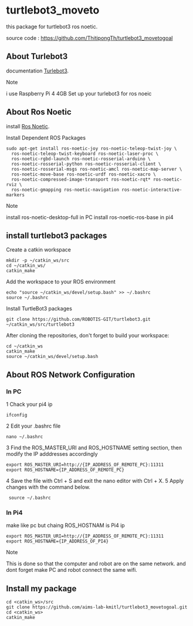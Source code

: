 # turtlebot3_moveto
this package for turtlebot3 ros noetic.

source code : https://github.com/ThitipongTh/turtlebot3_movetogoal
## About Turlebot3 
 documentation  [Turlebot3](https://emanual.robotis.com/docs/en/platform/turtlebot3/quick-start/#pc-setup).

 > [!NOTE]
>  i use Raspberry Pi 4 4GB
>  Set up your turlebot3 for ros noeic

## About Ros Noetic
 install [Ros Noetic](https://wiki.ros.org/noetic/Installation/Ubuntu).
 
 Install Dependent ROS Packages
```
sudo apt-get install ros-noetic-joy ros-noetic-teleop-twist-joy \
  ros-noetic-teleop-twist-keyboard ros-noetic-laser-proc \
  ros-noetic-rgbd-launch ros-noetic-rosserial-arduino \
  ros-noetic-rosserial-python ros-noetic-rosserial-client \
  ros-noetic-rosserial-msgs ros-noetic-amcl ros-noetic-map-server \
  ros-noetic-move-base ros-noetic-urdf ros-noetic-xacro \
  ros-noetic-compressed-image-transport ros-noetic-rqt* ros-noetic-rviz \
  ros-noetic-gmapping ros-noetic-navigation ros-noetic-interactive-markers
```

 > [!NOTE]
>  install ros-noetic-desktop-full in PC
>  install ros-noetic-ros-base in pi4

## install turtlebot3 packages
  Create a catkin workspace
```
mkdir -p ~/catkin_ws/src
cd ~/catkin_ws/
catkin_make
```
Add the workspace to your ROS environment
```
echo "source ~/catkin_ws/devel/setup.bash" >> ~/.bashrc
source ~/.bashrc
```
Install TurtleBot3 packages
```
git clone https://github.com/ROBOTIS-GIT/turtlebot3.git ~/catkin_ws/src/turtlebot3
```
After cloning the repositories, don't forget to build your workspace:
```
cd ~/catkin_ws
catkin_make
source ~/catkin_ws/devel/setup.bash
```

## About ROS Network Configuration
### In PC
1 Chack your pi4 ip
```
ifconfig
```
2 Edit your .bashrc file
```
nano ~/.bashrc
```
3 Find the ROS_MASTER_URI and ROS_HOSTNAME setting section, then modify the IP adddresses accordingly
```
export ROS_MASTER_URI=http://{IP_ADDRESS_OF_REMOTE_PC}:11311
export ROS_HOSTNAME={IP_ADDRESS_OF_REMOTE_PC}
```
4 Save the file with Ctrl + S and exit the nano editor with Ctrl + X.
5 Apply changes with the command below.
```
 source ~/.bashrc
```
### In Pi4
make like pc
but chaing  ROS_HOSTNAM is Pi4 ip
```
export ROS_MASTER_URI=http://{IP_ADDRESS_OF_REMOTE_PC}:11311
export ROS_HOSTNAME={IP_ADDRESS_OF_PI4}
```
 > [!NOTE]
>  This is done so that the computer and robot are on the same network. and dont forget make PC and robot connect the same wifi.

## Install my package
```
cd <catkin_ws>/src
git clone https://github.com/aims-lab-kmitl/turtlebot3_movetogoal.git
cd <catkin_ws>
catkin_make
```
